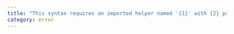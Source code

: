 ```yaml
---
title: "This syntax requires an imported helper named '{1}' with {2} parameters, which is not compatible with the one in '{0}'. Consider upgrading your version of '{0}'."
category: error
---
```

